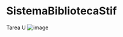 # SistemaBibliotecaStif
Tarea U 
![image](https://github.com/CesarSTF/SistemaBibliotecaStif/assets/166522713/87ff65e6-c735-4d11-97ef-7f5e57793eb5)

